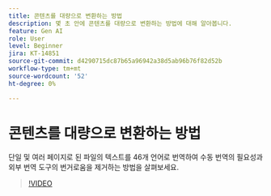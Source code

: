 ```yaml
---
title: 콘텐츠를 대량으로 변환하는 방법
description: 몇 초 안에 콘텐츠를 대량으로 변환하는 방법에 대해 알아봅니다.
feature: Gen AI
role: User
level: Beginner
jira: KT-14851
source-git-commit: d4290715dc87b65a96942a38d5ab96b76f82d52b
workflow-type: tm+mt
source-wordcount: '52'
ht-degree: 0%

---
```


# 콘텐츠를 대량으로 변환하는 방법

단일 및 여러 페이지로 된 파일의 텍스트를 46개 언어로 번역하여 수동 번역의 필요성과 외부 번역 도구의 번거로움을 제거하는 방법을 살펴보세요.

>[!VIDEO](https://video.tv.adobe.com/v/3427023?quality=12&learn=on&hidetitle=true)
